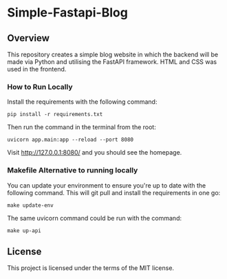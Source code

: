 # Simple-Fastapi-Blog

## Overview

This repository creates a simple blog website
in which the backend will be made via Python and utilising the FastAPI framework.
HTML and CSS was used in the frontend.

### How to Run Locally

Install the requirements with the following command:

```console
pip install -r requirements.txt
```

Then run the command in the terminal from the root:

```console
uvicorn app.main:app --reload --port 8080
```

Visit <http://127.0.0.1:8080/>  and you should see the homepage.

### Makefile Alternative to running locally

You can update your environment to ensure you're up to date with the following command.
This will git pull and install the requirements in one go:

```console
make update-env
```
The same uvicorn command could be run with the command:

```console
make up-api
```

## License

This project is licensed under the terms of the MIT license.
